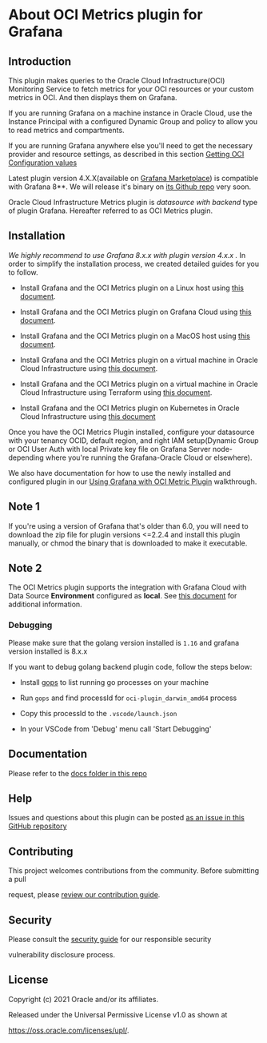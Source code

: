 # About OCI Metrics plugin for Grafana

  
## Introduction 
This plugin makes queries to the Oracle Cloud Infrastructure(OCI) Monitoring Service to fetch metrics for your OCI resources or your custom metrics in OCI. And then displays them on Grafana.


If you are running Grafana on a machine instance in Oracle Cloud, use the Instance Principal with a configured Dynamic Group and policy to allow you to read metrics and compartments.
  

If you are running Grafana anywhere else you'll need to get the necessary provider and resource settings, as described in this section [Getting OCI Configuration values](https://github.com/oracle/oci-grafana-plugin/blob/master/docs/linux.md#getting-oci-configuration-values)
  

Latest plugin version 4.X.X(available on [Grafana Marketplace](https://grafana.com/grafana/plugins/oci-metrics-datasource/)) is compatible with Grafana 8**. We will release it's binary on [its Github repo](https://github.com/oracle/oci-grafana-plugin) very soon.
  
Oracle Cloud Infrastructure Metrics plugin is *datasource with backend* type of plugin Grafana. Hereafter referred to as OCI Metrics plugin.  

## Installation
*We highly recommend to use Grafana 8.x.x with plugin version 4.x.x .*
In order to simplify the installation process, we created detailed guides for you to follow. 


* Install Grafana and the OCI Metrics plugin on a Linux host using [this document](https://github.com/oracle/oci-grafana-plugin/blob/master/docs/linux.md).

* Install Grafana and the OCI Metrics plugin on Grafana Cloud using [this document](https://github.com/oracle/oci-grafana-plugin/blob/master/docs/grafanacloud.md).

* Install Grafana and the OCI Metrics plugin on a MacOS host using [this document](https://github.com/oracle/oci-grafana-plugin/blob/master/docs/macos.md).

* Install Grafana and the OCI Metrics plugin on a virtual machine in Oracle Cloud Infrastructure using [this document](https://github.com/oracle/oci-grafana-plugin/blob/master/docs/linuxoci.md).

* Install Grafana and the OCI Metrics plugin on a virtual machine in Oracle Cloud Infrastructure using Terraform using [this document](https://github.com/oracle/oci-grafana-plugin/blob/master/docs/terraform.md).

* Install Grafana and the OCI Metrics plugin on Kubernetes in Oracle Cloud Infrastructure using [this document](https://github.com/oracle/oci-grafana-plugin/blob/master/docs/kubernetes.md)

  

Once you have the OCI Metrics Plugin installed, configure your datasource with your tenancy OCID, default region, and right IAM setup(Dynamic Group or OCI User Auth with local Private key file on Grafana Server node-depending where you're running the Grafana-Oracle Cloud or elsewhere).

  

We also have documentation for how to use the newly installed and configured plugin in our [Using Grafana with OCI Metric Plugin](https://github.com/oracle/oci-grafana-plugin/blob/master/docs/using.md) walkthrough.

## Note 1

If you're using a version of Grafana that's older than 6.0, you will need to download the zip file for plugin versions <=2.2.4 and install this plugin manually, or chmod the binary that is downloaded to make it executable. 

## Note 2

The OCI Metrics plugin supports the integration with Grafana Cloud with Data Source **Environment** configured as **local**. See [this document](https://github.com/oracle/oci-grafana-plugin/blob/master/docs/grafanacloud.md) for additional information.

### Debugging

Please make sure that the golang version installed is ```1.16``` and grafana version installed is 8.x.x

If you want to debug golang backend plugin code, follow the steps below:

* Install [gops](https://github.com/google/gops) to list running go processes on your machine

* Run `gops` and find processId for `oci-plugin_darwin_amd64` process

* Copy this processId to the `.vscode/launch.json`

* In your VSCode from 'Debug' menu call 'Start Debugging'

  

## Documentation

  

Please refer to the [docs folder in this repo](https://github.com/oracle/oci-grafana-metrics/tree/master/docs)

  

## Help

  

Issues and questions about this plugin can be posted [as an issue in this GitHub repository](https://github.com/oracle/oci-grafana-plugin/issues)

  

## Contributing

  

This project welcomes contributions from the community. Before submitting a pull

request, please [review our contribution guide](https://github.com/oracle/oci-grafana-metrics/blob/master/CONTRIBUTING.md).

  

## Security

  

Please consult the [security guide](https://github.com/oracle/oci-grafana-metrics/blob/master/SECURITY.md) for our responsible security

vulnerability disclosure process.

  

## License

  

Copyright (c) 2021 Oracle and/or its affiliates.

  

Released under the Universal Permissive License v1.0 as shown at

<https://oss.oracle.com/licenses/upl/>.

